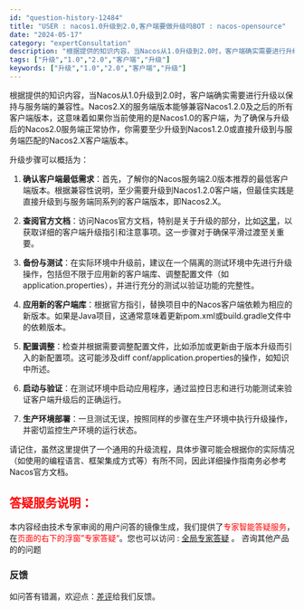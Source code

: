 ```yaml
---
id: "question-history-12484"
title: "USER : nacos1.0升级到2.0,客户端要做升级吗BOT : nacos-opensource"
date: "2024-05-17"
category: "expertConsultation"
description: "根据提供的知识内容，当Nacos从1.0升级到2.0时，客户端确实需要进行升级以保持与服务端的兼容性。Nacos2.X的服务端版本能够兼容Nacos1.2.0及之后的所有客户端版本，这意味着如果你当前使用的是Nacos1.0的客户端，为了确保与升级后的Nacos2.0服务端正常协作，你需要至少升级到"
tags: ["升级","1.0","2.0","客户端","升级"]
keywords: ["升级","1.0","2.0","客户端","升级"]
---
```


根据提供的知识内容，当Nacos从1.0升级到2.0时，客户端确实需要进行升级以保持与服务端的兼容性。Nacos2.X的服务端版本能够兼容Nacos1.2.0及之后的所有客户端版本，这意味着如果你当前使用的是Nacos1.0的客户端，为了确保与升级后的Nacos2.0服务端正常协作，你需要至少升级到Nacos1.2.0或直接升级到与服务端匹配的Nacos2.X客户端版本。

升级步骤可以概括为：

1. **确认客户端最低需求**：首先，了解你的Nacos服务端2.0版本推荐的最低客户端版本。根据兼容性说明，至少需要升级到Nacos1.2.0客户端，但最佳实践是直接升级到与服务端同系列的客户端版本，即Nacos2.X。

2. **查阅官方文档**：访问Nacos官方文档，特别是关于升级的部分，比如[这里](https://nacos.io/docs/latest/upgrading/200-upgrading/)，以获取详细的客户端升级指引和注意事项。这一步骤对于确保平滑过渡至关重要。

3. **备份与测试**：在实际环境中升级前，建议在一个隔离的测试环境中先进行升级操作，包括但不限于应用新的客户端库、调整配置文件（如application.properties），并进行充分的测试以验证功能的完整性。

4. **应用新的客户端库**：根据官方指引，替换项目中的Nacos客户端依赖为相应的新版本。如果是Java项目，这通常意味着更新pom.xml或build.gradle文件中的依赖版本。

5. **配置调整**：检查并根据需要调整配置文件，比如添加或更新由于版本升级而引入的新配置项。这可能涉及diff conf/application.properties的操作，如知识中所述。

6. **启动与验证**：在测试环境中启动应用程序，通过监控日志和进行功能测试来验证客户端升级后的正确运行。

7. **生产环境部署**：一旦测试无误，按照同样的步骤在生产环境中执行升级操作，并密切监控生产环境的运行状态。

请记住，虽然这里提供了一个通用的升级流程，具体步骤可能会根据你的实际情况（如使用的编程语言、框架集成方式等）有所不同，因此详细操作指南务必参考Nacos官方文档。
## <font color="#FF0000">答疑服务说明：</font> 

本内容经由技术专家审阅的用户问答的镜像生成，我们提供了<font color="#FF0000">专家智能答疑服务</font>，在<font color="#FF0000">页面的右下的浮窗”专家答疑“</font>。您也可以访问 : [全局专家答疑](https://opensource.alibaba.com/chatBot) 。 咨询其他产品的的问题

### 反馈
如问答有错漏，欢迎点：[差评](https://ai.nacos.io/user/feedbackByEnhancerGradePOJOID?enhancerGradePOJOId=13845)给我们反馈。
